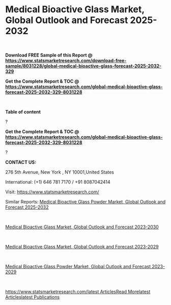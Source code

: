 <h1>Medical Bioactive Glass Market, Global Outlook and Forecast 2025-2032</h1><br/><p><strong>Download FREE Sample of this Report @ <a href="https://www.statsmarketresearch.com/download-free-sample/8031228/global-medical-bioactive-glass-forecast-2025-2032-329">https://www.statsmarketresearch.com/download-free-sample/8031228/global-medical-bioactive-glass-forecast-2025-2032-329</a></strong></p>
 
 
 
 <div><b>Get the Complete Report & TOC @ <a href="https://www.statsmarketresearch.com/global-medical-bioactive-glass-forecast-2025-2032-329-8031228">https://www.statsmarketresearch.com/global-medical-bioactive-glass-forecast-2025-2032-329-8031228</a></b></div>
 
 
 
 <p><br />
 
 <b>Table of content</b></p>
 
 
 
 <p>? </p>
 
 
 
 <div><b>Get the Complete Report & TOC @ <a href="https://www.statsmarketresearch.com/global-medical-bioactive-glass-forecast-2025-2032-329-8031228">https://www.statsmarketresearch.com/global-medical-bioactive-glass-forecast-2025-2032-329-8031228</a></b></div>
 
 
 
 <p>? </p>
 
 
 
 <p><b>CONTACT US:</b><br />
 
 276 5th Avenue, New York , NY 10001,United States<br />
 
 International: (+1) 646 781 7170 / +91 8087042414<br />
 
 Visit: <a href="https://www.statsmarketresearch.com/">https://www.statsmarketresearch.com/</a><br />
 
 Similar Reports: <a href="https://www.statsmarketresearch.com/global-medical-bioactive-glass-forecast-2025-2032-329-8031228">Medical Bioactive Glass Powder Market, Global Outlook and Forecast 2025-2032</a><br />
 
 <br />
 
 <a href="https://www.statsmarketresearch.com/global-medical-bioactive-glass-forecast-2025-2032-329-8031228">Medical Bioactive Glass Market, Global Outlook and Forecast 2023-2030</a><br />
 
 <br />
 
 <a href="https://www.statsmarketresearch.com/global-medical-bioactive-glass-forecast-2025-2032-329-8031228">Medical Bioactive Glass Market, Global Outlook and Forecast 2023-2029</a><br />
 
 <br />
 
 <a href="https://www.statsmarketresearch.com/global-medical-bioactive-glass-forecast-2025-2032-329-8031228">Medical Bioactive Glass Powder Market, Global Outlook and Forecast 2023-2029</a><br />
 
 <br />
 
 <a href="https://gyeongbokgung.com">https://www.statsmarketresearch.com/</a><a href="https://hallyeomaritime.com">latest Articles</a><a href="https://jingwansa.com">Read More</a><a href="https://nguoiviet.jp/">latest Articles</a><a href="https://www.intelmarketresearch.com/">latest Publications</a></p>